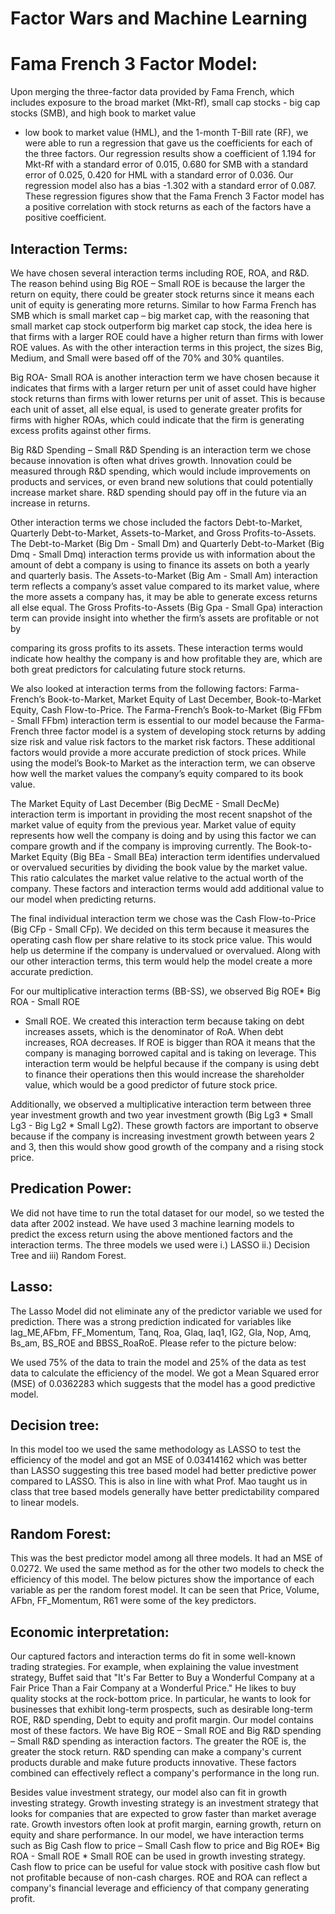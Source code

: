 # Factor Wars and Machine Learning


 
# Fama French 3 Factor Model:

Upon merging the three-factor data provided by Fama French, which includes exposure to the broad market (Mkt-Rf), small cap stocks - big cap stocks (SMB), and high book to market value
- low book to market value (HML), and the 1-month T-Bill rate (RF), we were able to run a regression that gave us the coefficients for each of the three factors. Our regression results show a coefficient of 1.194 for Mkt-Rf with a standard error of 0.015, 0.680 for SMB with a standard error of 0.025, 0.420 for HML with a standard error of 0.036. Our regression model also has a bias -1.302 with a standard error of 0.087. These regression figures show that the Fama French 3 Factor model has a positive correlation with stock returns as each of the factors have a positive
coefficient.

## Interaction Terms:

We have chosen several interaction terms including ROE, ROA, and R&D. The reason behind using Big ROE – Small ROE is because the larger the return on equity, there could be greater
stock returns since it means each unit of equity is generating more returns. Similar to how Farma French has SMB which is small market cap – big market cap, with the reasoning that small market cap stock outperform big market cap stock, the idea here is that firms with a larger ROE could have a higher return than firms with lower ROE values. As with the other interaction terms in this project, the sizes Big, Medium, and Small were based off of the 70% and 30% quantiles.

Big ROA- Small ROA is another interaction term we have chosen because it indicates that firms with a larger return per unit of asset could have higher stock returns than firms with lower returns per unit of asset. This is because each unit of asset, all else equal, is used to generate greater profits for firms with higher ROAs, which could indicate that the firm is generating excess profits against other firms.

Big R&D Spending – Small R&D Spending is an interaction term we chose because innovation is often what drives growth. Innovation could be measured through R&D spending, which would include improvements on products and services, or even brand new solutions that could potentially increase market share. R&D spending should pay off in the future via an increase in returns.

Other interaction terms we chose included the factors Debt-to-Market, Quarterly Debt-to-Market, Assets-to-Market, and Gross Profits-to-Assets. The Debt-to-Market (Big Dm - Small Dm) and
Quarterly Debt-to-Market (Big Dmq - Small Dmq) interaction terms provide us with information about the amount of debt a company is using to finance its assets on both a yearly and quarterly basis. The Assets-to-Market (Big Am - Small Am) interaction term reflects a company’s asset value compared to its market value, where the more assets a company has, it may be able to generate excess returns all else equal. The Gross Profits-to-Assets (Big Gpa - Small Gpa) interaction term can provide insight into whether the firm’s assets are profitable or not by
 
comparing its gross profits to its assets. These interaction terms would indicate how healthy the company is and how profitable they are, which are both great predictors for calculating future
stock returns.

We also looked at interaction terms from the following factors: Farma-French’s Book-to-Market, Market Equity of Last December, Book-to-Market Equity, Cash Flow-to-Price. The
Farma-French’s Book-to-Market (Big FFbm - Small FFbm) interaction term is essential to our model because the Farma-French three factor model is a system of developing stock returns by adding size risk and value risk factors to the market risk factors. These additional factors would provide a more accurate prediction of stock prices. While using the model’s Book-to Market as
the interaction term, we can observe how well the market values the company’s equity compared to its book value.

The Market Equity of Last December (Big DecME - Small DecMe) interaction term is important in providing the most recent snapshot of the market value of equity from the previous year.
Market value of equity represents how well the company is doing and by using this factor we can compare growth and if the company is improving currently. The Book-to-Market Equity (Big
BEa - Small BEa) interaction term identifies undervalued or overvalued securities by dividing the book value by the market value. This ratio calculates the market value relative to the actual worth of the company. These factors and interaction terms would add additional value to our model when predicting returns.

The final individual interaction term we chose was the Cash Flow-to-Price (Big CFp - Small
CFp). We decided on this term because it measures the operating cash flow per share relative to its stock price value. This would help us determine if the company is undervalued or overvalued. Along with our other interaction terms, this term would help the model create a more accurate prediction.

For our multiplicative interaction terms (BB-SS), we observed Big ROE* Big ROA - Small ROE
* Small ROE. We created this interaction term because taking on debt increases assets, which is the denominator of RoA. When debt increases, ROA decreases. If ROE is bigger than ROA it means that the company is managing borrowed capital and is taking on leverage. This interaction term would be helpful because if the company is using debt to finance their operations then this would increase the shareholder value, which would be a good predictor of future stock price.

Additionally, we observed a multiplicative interaction term between three year investment growth and two year investment growth (Big Lg3 * Small Lg3 - Big Lg2 * Small Lg2). These growth factors are important to observe because if the company is increasing investment growth between years 2 and 3, then this would show good growth of the company and a rising stock price.
 
## Predication Power:

We did not have time to run the total dataset for our model, so we tested the data after 2002 instead. We have used 3 machine learning models to predict the excess return using the above mentioned factors and the interaction terms. The three models we used were i.) LASSO ii.)
Decision Tree and iii) Random Forest.

## Lasso:

The Lasso Model did not eliminate any of the predictor variable we used for prediction. There was a strong prediction indicated for variables like lag_ME,AFbm, FF_Momentum, Tanq, Roa, Glaq, Iaq1, IG2, Gla, Nop, Amq, Bs_am, BS_ROE and BBSS_RoaRoE. Please refer to the picture below:
 
 
 
We used 75% of the data to train the model and 25% of the data as test data to calculate the
efficiency of the model. We got a Mean Squared error (MSE) of 0.0362283 which suggests that the model has a good predictive model.

## Decision tree:

In this model too we used the same methodology as LASSO to test the efficiency of the model and got an MSE of 0.03414162 which was better than LASSO suggesting this tree based model
had better predictive power compared to LASSO. This is also in line with what Prof. Mao taught us in class that tree based models generally have better predictability compared to linear models.


## Random Forest:

This was the best predictor model among all three models. It had an MSE of 0.0272. We used the same method as for the other two models to check the efficiency of this model. The below pictures show the importance of each variable as per the random forest model. It can be seen that Price, Volume, AFbn, FF_Momentum, R61 were some of the key predictors.
 
 

## Economic interpretation:

Our captured factors and interaction terms do fit in some well-known trading strategies. For
example, when explaining the value investment strategy, Buffet said that "It's Far Better to Buy a Wonderful Company at a Fair Price Than a Fair Company at a Wonderful Price." He likes to buy quality stocks at the rock-bottom price. In particular, he wants to look for businesses that exhibit long-term prospects, such as desirable long-term ROE, R&D spending, Debt to equity and profit margin. Our model contains most of these factors. We have Big ROE – Small ROE and Big
R&D spending – Small R&D spending as interaction factors. The greater the ROE is, the greater the stock return. R&D spending can make a company's current products durable and make future products innovative. These factors combined can effectively reflect a company's performance in the long run.
 
Besides value investment strategy, our model also can fit in growth investing strategy. Growth investing strategy is an investment strategy that looks for companies that are expected to grow faster than market average rate. Growth investors often look at profit margin, earning growth, return on equity and share performance. In our model, we have interaction terms such as Big Cash flow to price – Small Cash flow to price and Big ROE* Big ROA - Small ROE * Small ROE can be used in growth investing strategy. Cash flow to price can be useful for value stock with positive cash flow but not profitable because of non-cash charges. ROE and ROA can reflect a company's financial leverage and efficiency of that company generating profit.

